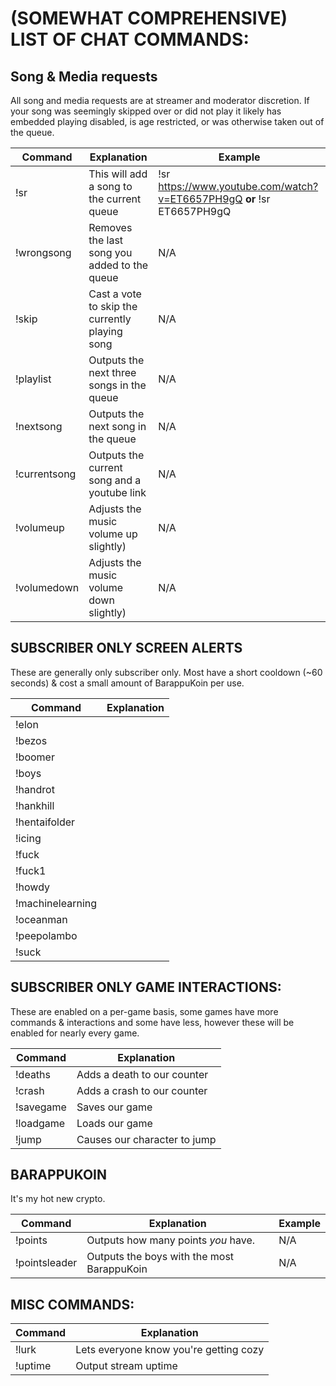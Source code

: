 # (SOMEWHAT COMPREHENSIVE) LIST OF CHAT COMMANDS:

## Song & Media requests

All song and media requests are at streamer and moderator discretion. If your song was seemingly skipped over or did not play it likely has embedded playing disabled, is age restricted, or was otherwise taken out of the queue.

Command | Explanation | Example
------- | ------------| ------------------
!sr | This will add a song to the current queue | !sr https://www.youtube.com/watch?v=ET6657PH9gQ **or** !sr ET6657PH9gQ
!wrongsong | Removes the last song you added to the queue | N/A
!skip | Cast a vote to skip the currently playing song | N/A
!playlist | Outputs the next three songs in the queue | N/A
!nextsong | Outputs the next song in the queue | N/A
!currentsong | Outputs the current song and a youtube link | N/A
!volumeup | Adjusts the music volume up slightly) | N/A
!volumedown | Adjusts the music volume down slightly) | N/A

## SUBSCRIBER ONLY SCREEN ALERTS

These are generally only subscriber only. Most have a short cooldown (~60 seconds) & cost a small amount of BarappuKoin per use.

Command | Explanation
--------| -----------
!elon |
!bezos |
!boomer |
!boys |
!handrot |
!hankhill |
!hentaifolder |
!icing |
!fuck |
!fuck1 |
!howdy |
!machinelearning |
!oceanman |
!peepolambo |
!suck |

## SUBSCRIBER ONLY GAME INTERACTIONS:

These are enabled on a per-game basis, some games have more commands & interactions and some have less, however these will be enabled for nearly every game.

Command | Explanation
--------| -----------
!deaths | Adds a death to our counter  
!crash | Adds a crash to our counter
!savegame | Saves our game
!loadgame | Loads our game
!jump |Causes our character to jump

## BARAPPUKOIN

It's my hot new crypto.

Command | Explanation | Example
------- | ------------| ------------------
!points | Outputs how many points *you* have. | N/A
!pointsleader | Outputs the boys with the most BarappuKoin | N/A

## MISC COMMANDS:

Command | Explanation
--------| -----------
!lurk | Lets everyone know you're getting cozy
!uptime | Output stream uptime

